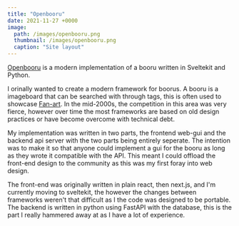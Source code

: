```yaml
---
title: "Openbooru"
date: 2021-11-27 +0000
image: 
  path: /images/openbooru.png
  thumbnail: /images/openbooru.png
  caption: "Site layout"
---
```


[Openbooru](https://ptr.openbooru.org) is a modern implementation of a booru written in Sveltekit and Python.

I orinally wanted to create a modern framework for boorus. A booru is a imageboard that can be searched with through tags, this is often used to showcase [Fan-art](https://booru.newblood.games/post/list). In the mid-2000s, the competition in this area was very fierce, however over time the most frameworks are based on old design practices or have become overcome with technical debt.

My implementation was written in two parts, the frontend web-gui and the backend api server with the two parts being entirely seperate. The intention was to make it so that anyone could implement a gui for the booru as long as they wrote it compatible with the API. This meant I could offload the front-end design to the community as this was my first foray into web design.

The front-end was originally written in plain react, then next.js, and I'm currently moving to sveltekit, the however the changes between frameworks weren't that difficult as I the code was designed to be portable. The backend is written in python using FastAPI with the database, this is the part I really hammered away at as I have a lot of experience.
